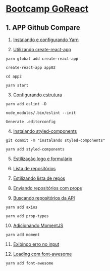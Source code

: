 # [Bootcamp GoReact](https://rocketseat.com.br/bootcamp)

## 1. APP Github Compare

1. [Instalando e configurando Yarn](https://yarnpkg.com/en/docs/install#mac-stable)

2. [Utilizando create-react-app](https://github.com/GiammaCarioca/go-react-mod02/tree/a2038b6443abc53852394541bd769d61f0f8039b)

```
yarn global add create-react-app

create-react-app app02

cd app2

yarn start
```

3. [Configurando estrutura](https://github.com/GiammaCarioca/go-react-mod02/tree/6cccd29696a8fc641c2247c55a36e1b83329a89a)

```
yarn add eslint -D

node_modules/.bin/eslint --init

Generate .editorconfig
```

4. [Instalando styled-components](https://github.com/GiammaCarioca/go-react-mod02/tree/ed7b799911613d442abe3aa95f6e611d39cca603)

```
git commit -m "instalando styled-components"

yarn add styled-components
```

5. [Estilização logo e formulário](https://github.com/GiammaCarioca/go-react-mod02/tree/1b292d8a137a5c4714758a8040a9c490b6a35503)

6. [Lista de repositórios](https://github.com/GiammaCarioca/go-react-mod02/tree/7b2a304a730b813fbd29efcbe6b0da11add56d5a)

7. [Estilizando lista de repos](https://github.com/GiammaCarioca/go-react-mod02/tree/f9c6e067e3f030d0afdf54e0dde42d1855219749)

8. [Enviando repositórios com props](https://github.com/GiammaCarioca/go-react-mod02/tree/19164455d69bb56940e66ec76fe49c8c559eee94)

9. [Buscando repositórios da API](https://github.com/GiammaCarioca/go-react-mod02/tree/9779f7edf1d017c554018e2e1ff8d5bb8a4233bc)

```
yarn add axios

yarn add prop-types
```

10. [Adicionando MomentJS](https://github.com/GiammaCarioca/go-react-mod02/tree/1fe4009140667c78ccb6c157f7e6f34bcd85d119)

```
yarn add moment
```

11. [Exibindo erro no input](https://github.com/GiammaCarioca/go-react-mod02/tree/5749c41b1589521b02a27529eca9bdc568885853)

12. [Loading com font-awesome](https://github.com/GiammaCarioca/go-react-mod02/tree/6ba6b5e2451f857fc88b15b49fb6f4c448911387)

```
yarn add font-awesome
```
